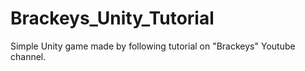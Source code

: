 # Brackeys_Unity_Tutorial
Simple Unity game made by following tutorial on "Brackeys" Youtube channel.
